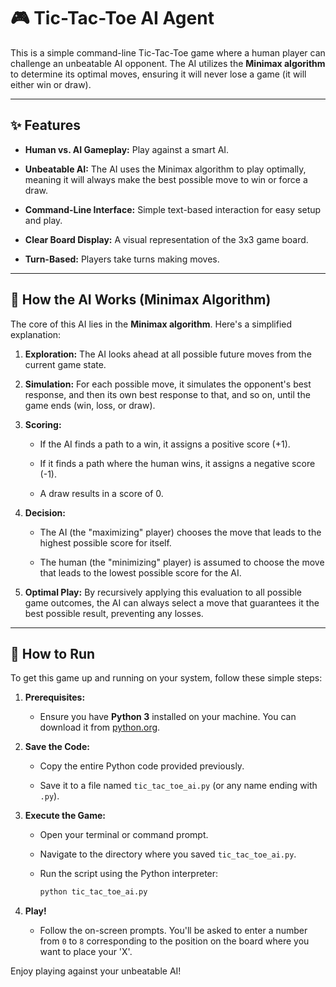 # 🎮 Tic-Tac-Toe AI Agent

This is a simple command-line Tic-Tac-Toe game where a human player can challenge an unbeatable AI opponent. The AI utilizes the **Minimax algorithm** to determine its optimal moves, ensuring it will never lose a game (it will either win or draw).

---

## ✨ Features

* **Human vs. AI Gameplay:** Play against a smart AI.

* **Unbeatable AI:** The AI uses the Minimax algorithm to play optimally, meaning it will always make the best possible move to win or force a draw.

* **Command-Line Interface:** Simple text-based interaction for easy setup and play.

* **Clear Board Display:** A visual representation of the 3x3 game board.

* **Turn-Based:** Players take turns making moves.

---

## 🧠 How the AI Works (Minimax Algorithm)

The core of this AI lies in the **Minimax algorithm**. Here's a simplified explanation:

1.  **Exploration:** The AI looks ahead at all possible future moves from the current game state.

2.  **Simulation:** For each possible move, it simulates the opponent's best response, and then its own best response to that, and so on, until the game ends (win, loss, or draw).

3.  **Scoring:**

    * If the AI finds a path to a win, it assigns a positive score (+1).

    * If it finds a path where the human wins, it assigns a negative score (-1).

    * A draw results in a score of 0.

4.  **Decision:**

    * The AI (the "maximizing" player) chooses the move that leads to the highest possible score for itself.

    * The human (the "minimizing" player) is assumed to choose the move that leads to the lowest possible score for the AI.

5.  **Optimal Play:** By recursively applying this evaluation to all possible game outcomes, the AI can always select a move that guarantees it the best possible result, preventing any losses.

---

## 🚀 How to Run

To get this game up and running on your system, follow these simple steps:

1.  **Prerequisites:**

    * Ensure you have **Python 3** installed on your machine. You can download it from [python.org](https://www.python.org/downloads/).

2.  **Save the Code:**

    * Copy the entire Python code provided previously.

    * Save it to a file named `tic_tac_toe_ai.py` (or any name ending with `.py`).

3.  **Execute the Game:**

    * Open your terminal or command prompt.

    * Navigate to the directory where you saved `tic_tac_toe_ai.py`.

    * Run the script using the Python interpreter:

        ```bash
        python tic_tac_toe_ai.py
        ```

4.  **Play!**

    * Follow the on-screen prompts. You'll be asked to enter a number from `0` to `8` corresponding to the position on the board where you want to place your 'X'.

Enjoy playing against your unbeatable AI!
